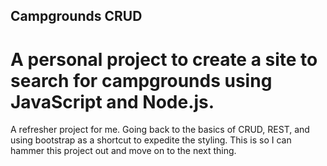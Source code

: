 ## Campgrounds CRUD
# A personal project to create a site to search for campgrounds using JavaScript and Node.js.
A refresher project for me. Going back to the basics of CRUD, REST, and using bootstrap as a shortcut to expedite the styling. This is so I can hammer this project out and move on to the next thing.
